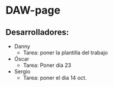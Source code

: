 # DAW-page
## Desarrolladores:
- Danny
    - Tarea: poner la plantilla del trabajo
- Óscar
    - Tarea: Poner día 23
- Sergio
    - Tarea: poner el dia 14 oct.

